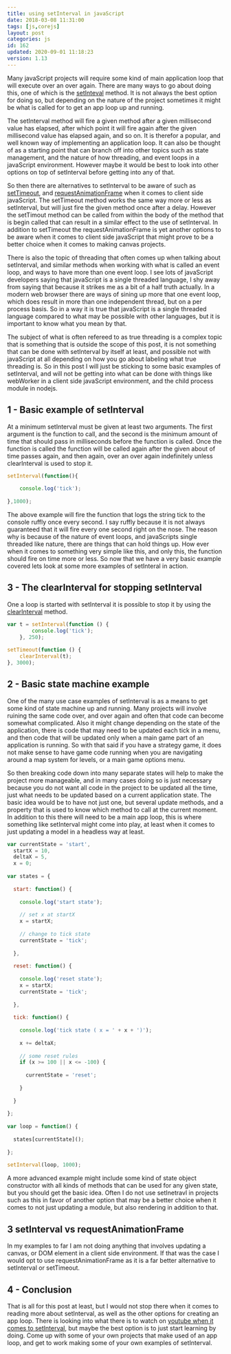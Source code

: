 ```yaml
---
title: using setInterval in javaScript
date: 2018-03-08 11:31:00
tags: [js,corejs]
layout: post
categories: js
id: 162
updated: 2020-09-01 11:18:23
version: 1.13
---
```


Many javaScript projects will require some kind of main application loop that will execute over an over again. There are many ways to go about doing this, one of which is the [setInteval](https://developer.mozilla.org/en-US/docs/Web/API/WindowOrWorkerGlobalScope/setInterval) method. It is not always the best option for doing so, but depending on the nature of the project sometimes it might be what is called for to get an app loop up and running.

The setInterval method will fire a given method after a given millisecond value has elapsed, after which point it will fire again after the given millisecond value has elapsed again, and so on. It is therefor a popular, and well known way of implementing an application loop. It can also be thought of as a starting point that can branch off into other topics such as state management, and the nature of how threading, and event loops in a javaScript environment. However maybe it would be best to look into other options on top of setInterval before getting into any of that.

So then there are alternatives to setInterval to be aware of such as [setTimeout](/2018/12/06/js-settimeout/), and [requestAnimationFrame](/2018/03/13/js-request-animation-frame/) when it comes to client side javaScript. The setTimeout method works the same way more or less as setInterval, but will just fire the given method once after a delay. However the setTimout method can be called from within the body of the method that is begin called that can result in a similar effect to the use of setInterval. In addition to setTimeout the requestAnimationFrame is yet another options to be aware when it comes to client side javaScript that might prove to be a better choice when it comes to making canvas projects.

There is also the topic of threading that often comes up when talking about setInterval, and similar methods when working with what is called an event loop, and ways to have more than one event loop. I see lots of javaScript developers saying that javaScript is a single threaded language, I shy away from saying that because it strikes me as a bit of a half truth actually. In a modern web browser there are ways of sining up more that one event loop, which does result in more than one independent thread, but on a per process basis. So in a way it is true that javaScript is a single threaded language compared to what may be possible with other languages, but it is important to know what you mean by that. 

The subject of what is often refereed to as true threading is a complex topic that is something that is outside the scope of this post, it is not something that can be done with setInterval by itself at least, and possible not with javaScript at all depending on how you go about labeling what true threading is. So in this post I will just be sticking to some basic examples of setInterval, and will not be getting into what can be done with things like webWorker in a client side javaScript environment, and the child process module in nodejs.

<!-- more -->

## 1 - Basic example of setInterval

At a minimum setInterval must be given at least two arguments. The first argument is the function to call, and the second is the minimum amount of time that should pass in milliseconds before the function is called. Once the function is called the function will be called again after the given about of time passes again, and then again, over an over again indefinitely unless clearInterval is used to stop it.

```js
setInterval(function(){
 
    console.log('tick');
 
},1000);
```

The above example will fire the function that logs the string tick to the console ruffly once every second. I say ruffly because it is not always guaranteed that it will fire every one second right on the nose. The reason why is because of the nature of event loops, and javaScripts single threaded like nature, there are things that can hold things up. How ever when it comes to something very simple like this, and only this, the function should fire on time more or less. So now that we have a very basic example covered lets look at some more examples of setInteral in action.

## 3 - The clearInterval for stopping setInterval

One a loop is started with setInterval it is possible to stop it by using the [clearInterval](https://developer.mozilla.org/en-US/docs/Web/API/WindowOrWorkerGlobalScope/clearInterval) method.

```js
var t = setInterval(function () {
        console.log('tick');
    }, 250);
 
setTimeout(function () {
    clearInterval(t);
}, 3000);
```

## 2 - Basic state machine example

One of the many use case examples of setInterval is as a means to get some kind of state machine up and running. Many projects will involve ruining the same code over, and over again and often that code can become somewhat complicated. Also it might change depending on the state of the application, there is code that may need to be updated each tick in a menu, and then code that will be updated only when a main game part of an application is running. So with that said if you have a strategy game, it does not make sense to have game code running when you are navigating around a map system for levels, or a main game options menu.

So then breaking code down into many separate states will help to make the project more manageable, and in many cases doing so is just necessary because you do not want all code in the project to be updated all the time, just what needs to be updated based on a current application state. The basic idea would be to have not just one, but several update methods, and a property that is used to know which method to call at the current moment. In addition to this there will need to be a main app loop, this is where something like setInterval might come into play, at least when it comes to just updating a model in a headless way at least.

```js
var currentState = 'start',
  startX = 10,
  deltaX = 5,
  x = 0;
 
var states = {
 
  start: function() {
 
    console.log('start state');
 
    // set x at startX
    x = startX;
 
    // change to tick state
    currentState = 'tick';
 
  },
 
  reset: function() {
 
    console.log('reset state');
    x = startX;
    currentState = 'tick';
 
  },
 
  tick: function() {
 
    console.log('tick state ( x = ' + x + ')');
 
    x += deltaX;
 
    // some reset rules
    if (x >= 100 || x <= -100) {
 
      currentState = 'reset';
 
    }
 
  }
 
};
 
var loop = function() {
 
  states[currentState]();
 
};
 
setInterval(loop, 1000);
```

A more advanced example might include some kind of state object constructor with all kinds of methods that can be used for any given state, but you should get the basic idea. Often I do not use setInetravl in projects such as this in favor of another option that may be a better choice when it comes to not just updating a module, but also rendering in addition to that.

## 3 setInterval vs requestAnimationFrame

In my examples to far I am not doing anything that involves updating a canvas, or DOM element in a client side environment. If that was the case I would opt to use requestAnimationFrame as it is a far better alternative to setInterval or setTimeout. 

## 4 - Conclusion

That is all for this post at least, but I would not stop there when it comes to reading more about setInterval, as well as the other options for creating an app loop. There is looking into what there is to watch on [youtube when it comes to setInterval](https://www.youtube.com/watch?v=CqDqHiamRHA&t=265s), but maybe the best option is to just start learning by doing. Come up with some of your own projects that make used of an app loop, and get to work making some of your own examples of setInterval.